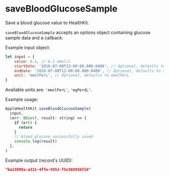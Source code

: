 # saveBloodGlucoseSample

Save a blood glucose value to HealthKit.

`saveBloodGlucoseSample` accepts an options object containing glucose sample data and a callback:

Example input object:

```javascript
let input = {
    value: 6.1, // 6.1 mmol/L
    startDate: '2016-07-08T12:00:00.000-0400', // Optional, defaults to now
    endDate: '2016-07-08T12:00:00.000-0400', // Optional, defaults to startDate
    unit: 'mmolPerL', // Optional, defaults to mmolPerL
}
```

Available units are: `'mmolPerL'`, `'mgPerdL'`.

Example usage:

```javascript
AppleHealthKit.saveBloodGlucoseSample(
  input,
  (err: Object, result: string) => {
    if (err) {
      return
    }
    // blood glucose successfully saved
    console.log(result)
  },
)
```

Example output (record's UUID):

```json
"ba13089a-a311-4ffe-9352-f5c568936f16"
```
